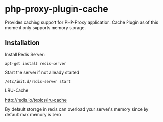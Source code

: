 # php-proxy-plugin-cache

Provides caching support for PHP-Proxy application. Cache Plugin as of this moment only supports memory storage.

## Installation

 Install Redis Server:

```shell
apt-get install redis-server
```

Start the server if not already started

```shell
/etc/init.d/redis-server start
```

LRU-Cache

http://redis.io/topics/lru-cache

By default storage in redis can overload your server's memory since by default max memory is zero

